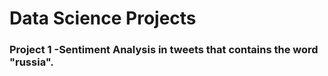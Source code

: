 # Data Science Projects

### Project 1 -Sentiment Analysis in tweets that contains the word "russia".
